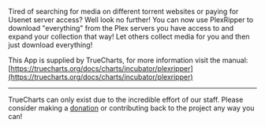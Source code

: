 Tired of searching for media on different torrent websites or paying for Usenet server access? Well look no further! You can now use PlexRipper to download "everything" from the Plex servers you have access to and expand your collection that way! Let others collect media for you and then just download everything!

This App is supplied by TrueCharts, for more information visit the manual: [https://truecharts.org/docs/charts/incubator/plexripper](https://truecharts.org/docs/charts/incubator/plexripper)

---

TrueCharts can only exist due to the incredible effort of our staff.
Please consider making a [donation](https://truecharts.org/docs/about/sponsor) or contributing back to the project any way you can!
